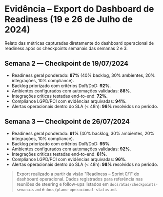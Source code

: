 # Evidência – Export do Dashboard de Readiness (19 e 26 de Julho de 2024)

Relato das métricas capturadas diretamente do dashboard operacional de readiness após os checkpoints semanais das semanas 2 e 3.

## Semana 2 — Checkpoint de 19/07/2024
- Readiness geral ponderado: **87%** (40% backlog, 30% ambientes, 20% integrações, 10% compliance).
- Backlog priorizado com critérios DoR/DoD: **92%**.
- Ambientes configurados com automações validadas: **88%**.
- Integrações críticas testadas end-to-end: **72%**.
- Compliance LGPD/PCI com evidências arquivadas: **94%**.
- Alertas operacionais dentro do SLA (< 48h): **96%** resolvidos no período.

## Semana 3 — Checkpoint de 26/07/2024
- Readiness geral ponderado: **91%** (40% backlog, 30% ambientes, 20% integrações, 10% compliance).
- Backlog priorizado com critérios DoR/DoD: **95%**.
- Ambientes configurados com automações validadas: **92%**.
- Integrações críticas testadas end-to-end: **81%**.
- Compliance LGPD/PCI com evidências arquivadas: **96%**.
- Alertas operacionais dentro do SLA (< 48h): **98%** resolvidos no período.

> Export realizado a partir da visão "Readiness – Sprint 0/1" do dashboard operacional. Dados registrados para referência nas reuniões de steering e follow-ups listados em `docs/atas/checkpoints-semanais.md` e `docs/plano-operacional-status.md`.
